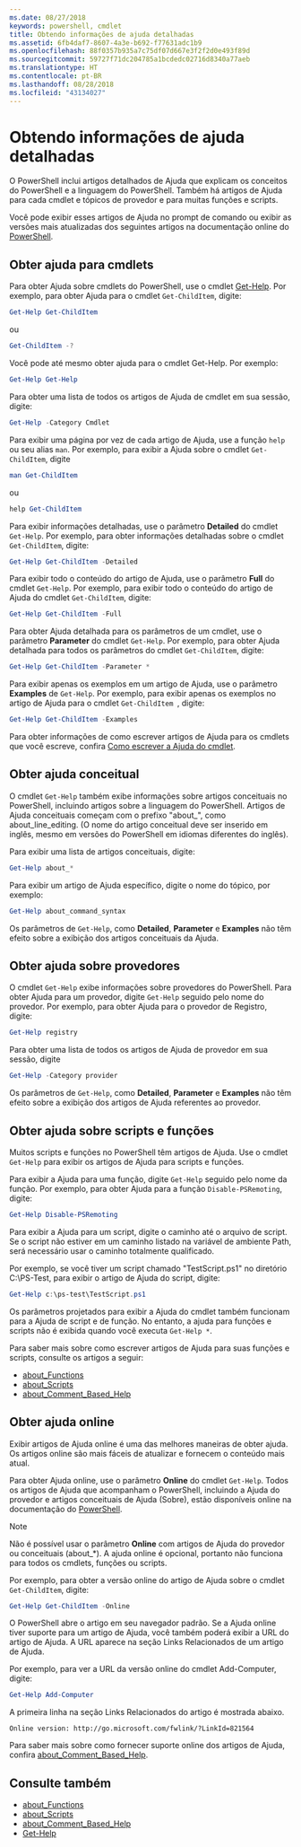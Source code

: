 ```yaml
---
ms.date: 08/27/2018
keywords: powershell, cmdlet
title: Obtendo informações de ajuda detalhadas
ms.assetid: 6fb4daf7-8607-4a3e-b692-f77631adc1b9
ms.openlocfilehash: 88f0357b935a7c75df07d667e3f2f2d0e493f89d
ms.sourcegitcommit: 59727f71dc204785a1bcdedc02716d8340a77aeb
ms.translationtype: HT
ms.contentlocale: pt-BR
ms.lasthandoff: 08/28/2018
ms.locfileid: "43134027"
---
```

# <a name="getting-detailed-help-information"></a>Obtendo informações de ajuda detalhadas

O PowerShell inclui artigos detalhados de Ajuda que explicam os conceitos do PowerShell e a linguagem do PowerShell. Também há artigos de Ajuda para cada cmdlet e tópicos de provedor e para muitas funções e scripts.

Você pode exibir esses artigos de Ajuda no prompt de comando ou exibir as versões mais atualizadas dos seguintes artigos na documentação online do [PowerShell](/powershell/scripting/powershell-scripting).

## <a name="getting-help-for-cmdlets"></a>Obter ajuda para cmdlets

Para obter Ajuda sobre cmdlets do PowerShell, use o cmdlet [Get-Help](/powershell/module/microsoft.powershell.core/Get-Help). Por exemplo, para obter Ajuda para o cmdlet `Get-ChildItem`, digite:

```powershell
Get-Help Get-ChildItem
```

ou

```powershell
Get-ChildItem -?
```

Você pode até mesmo obter ajuda para o cmdlet Get-Help. Por exemplo:

```powershell
Get-Help Get-Help
```

Para obter uma lista de todos os artigos de Ajuda de cmdlet em sua sessão, digite:

```powershell
Get-Help -Category Cmdlet
```

Para exibir uma página por vez de cada artigo de Ajuda, use a função `help` ou seu alias `man`.
Por exemplo, para exibir a Ajuda sobre o cmdlet `Get-ChildItem`, digite

```powershell
man Get-ChildItem
```

ou

```powershell
help Get-ChildItem
```

Para exibir informações detalhadas, use o parâmetro **Detailed** do cmdlet `Get-Help`. Por exemplo, para obter informações detalhadas sobre o cmdlet `Get-ChildItem`, digite:

```powershell
Get-Help Get-ChildItem -Detailed
```

Para exibir todo o conteúdo do artigo de Ajuda, use o parâmetro **Full** do cmdlet `Get-Help`. Por exemplo, para exibir todo o conteúdo do artigo de Ajuda do cmdlet `Get-ChildItem`, digite:

```powershell
Get-Help Get-ChildItem -Full
```

Para obter Ajuda detalhada para os parâmetros de um cmdlet, use o parâmetro **Parameter** do cmdlet `Get-Help`. Por exemplo, para obter Ajuda detalhada para todos os parâmetros do cmdlet `Get-ChildItem`, digite:

```powershell
Get-Help Get-ChildItem -Parameter *
```

Para exibir apenas os exemplos em um artigo de Ajuda, use o parâmetro **Examples** de `Get-Help`.
Por exemplo, para exibir apenas os exemplos no artigo de Ajuda para o cmdlet `Get-ChildItem `, digite:

```powershell
Get-Help Get-ChildItem -Examples
```

Para obter informações de como escrever artigos de Ajuda para os cmdlets que você escreve, confira [Como escrever a Ajuda do cmdlet](/powershell/developer/help/writing-help-for-windows-powershell-cmdlets).

## <a name="getting-conceptual-help"></a>Obter ajuda conceitual

O cmdlet `Get-Help` também exibe informações sobre artigos conceituais no PowerShell, incluindo artigos sobre a linguagem do PowerShell. Artigos de Ajuda conceituais começam com o prefixo "about_", como about_line_editing. (O nome do artigo conceitual deve ser inserido em inglês, mesmo em versões do PowerShell em idiomas diferentes do inglês).

Para exibir uma lista de artigos conceituais, digite:

```powershell
Get-Help about_*
```

Para exibir um artigo de Ajuda específico, digite o nome do tópico, por exemplo:

```powershell
Get-Help about_command_syntax
```

Os parâmetros de `Get-Help`, como **Detailed**, **Parameter** e **Examples** não têm efeito sobre a exibição dos artigos conceituais da Ajuda.

## <a name="getting-help-about-providers"></a>Obter ajuda sobre provedores

O cmdlet `Get-Help` exibe informações sobre provedores do PowerShell. Para obter Ajuda para um provedor, digite `Get-Help` seguido pelo nome do provedor. Por exemplo, para obter Ajuda para o provedor de Registro, digite:

```powershell
Get-Help registry
```

Para obter uma lista de todos os artigos de Ajuda de provedor em sua sessão, digite

```powershell
Get-Help -Category provider
```

Os parâmetros de `Get-Help`, como **Detailed**, **Parameter** e **Examples** não têm efeito sobre a exibição dos artigos de Ajuda referentes ao provedor.

## <a name="getting-help-about-scripts-and-functions"></a>Obter ajuda sobre scripts e funções

Muitos scripts e funções no PowerShell têm artigos de Ajuda. Use o cmdlet `Get-Help` para exibir os artigos de Ajuda para scripts e funções.

Para exibir a Ajuda para uma função, digite `Get-Help` seguido pelo nome da função. Por exemplo, para obter Ajuda para a função `Disable-PSRemoting`, digite:

```powershell
Get-Help Disable-PSRemoting
```

Para exibir a Ajuda para um script, digite o caminho até o arquivo de script. Se o script não estiver em um caminho listado na variável de ambiente Path, será necessário usar o caminho totalmente qualificado.

Por exemplo, se você tiver um script chamado "TestScript.ps1" no diretório C:\\PS-Test, para exibir o artigo de Ajuda do script, digite:

```powershell
Get-Help c:\ps-test\TestScript.ps1
```

Os parâmetros projetados para exibir a Ajuda do cmdlet também funcionam para a Ajuda de script e de função. No entanto, a ajuda para funções e scripts não é exibida quando você executa `Get-Help *`.

Para saber mais sobre como escrever artigos de Ajuda para suas funções e scripts, consulte os artigos a seguir:

- [about_Functions](/powershell/module/microsoft.powershell.core/about/about_functions)
- [about_Scripts](/powershell/module/microsoft.powershell.core/about/about_scripts)
- [about_Comment_Based_Help](/powershell/module/microsoft.powershell.core/about/about_comment_based_help)

## <a name="getting-help-online"></a>Obter ajuda online

Exibir artigos de Ajuda online é uma das melhores maneiras de obter ajuda. Os artigos online são mais fáceis de atualizar e fornecem o conteúdo mais atual.

Para obter Ajuda online, use o parâmetro **Online** do cmdlet `Get-Help`. Todos os artigos de Ajuda que acompanham o PowerShell, incluindo a Ajuda do provedor e artigos conceituais de Ajuda (Sobre), estão disponíveis online na documentação do [PowerShell](/powershell/scripting/powershell-scripting).

> [!NOTE]
> Não é possível usar o parâmetro **Online** com artigos de Ajuda do provedor ou conceituais (about_*).
> A ajuda online é opcional, portanto não funciona para todos os cmdlets, funções ou scripts.

Por exemplo, para obter a versão online do artigo de Ajuda sobre o cmdlet `Get-ChildItem`, digite:

```powershell
Get-Help Get-ChildItem -Online
```

O PowerShell abre o artigo em seu navegador padrão. Se a Ajuda online tiver suporte para um artigo de Ajuda, você também poderá exibir a URL do artigo de Ajuda. A URL aparece na seção Links Relacionados de um artigo de Ajuda.

Por exemplo, para ver a URL da versão online do cmdlet Add-Computer, digite:

```powershell
Get-Help Add-Computer
```

A primeira linha na seção Links Relacionados do artigo é mostrada abaixo.

```Output
Online version: http://go.microsoft.com/fwlink/?LinkId=821564
```

Para saber mais sobre como fornecer suporte online dos artigos de Ajuda, confira [about_Comment_Based_Help](/powershell/module/microsoft.powershell.core/about/about_comment_based_help).

## <a name="see-also"></a>Consulte também

- [about_Functions](/powershell/module/microsoft.powershell.core/about/about_functions)
- [about_Scripts](/powershell/module/microsoft.powershell.core/about/about_scripts)
- [about_Comment_Based_Help](/powershell/module/microsoft.powershell.core/about/about_comment_based_help)
- [Get-Help](/powershell/module/microsoft.powershell.core/get-help)
